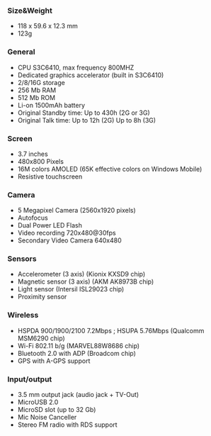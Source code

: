 ### Size&Weight ###
  * 118 x 59.6 x 12.3 mm
  * 123g

### General ###
  * CPU S3C6410, max frequency 800MHZ
  * Dedicated graphics accelerator (built in S3C6410)
  * 2/8/16G  storage
  * 256 Mb RAM
  * 512 Mb ROM
  * Li-on 1500mAh battery
  * Original Standby time:	Up to 430h (2G or 3G)
  * Original Talk time:	Up to  12h (2G) Up to   8h (3G)

### Screen ###
  * 3.7 inches
  * 480x800 Pixels
  * 16M colors AMOLED (65K effective colors on Windows Mobile)
  * Resistive touchscreen

### Camera ###
  * 5 Megapixel Camera (2560x1920 pixels)
  * Autofocus
  * Dual Power LED Flash
  * Video recording 720x480@30fps
  * Secondary Video Camera 640x480

### Sensors ###
  * Accelerometer (3 axis) (Kionix KXSD9 chip)
  * Magnetic sensor (3 axis) (AKM AK8973B chip)
  * Light sensor (Intersil ISL29023 chip)
  * Proximity sensor

### Wireless ###
  * HSPDA 900/1900/2100 7.2Mbps ; HSUPA 5.76Mbps (Qualcomm MSM6290 chip)
  * Wi-Fi 802.11 b/g (MARVEL88W8686 chip)
  * Bluetooth 2.0 with ADP (Broadcom chip)
  * GPS with A-GPS support

### Input/output ###
  * 3.5 mm output jack (audio jack + TV-Out)
  * MicroUSB 2.0
  * MicroSD slot (up to 32 Gb)
  * Mic Noise Canceller
  * Stereo FM radio with RDS support